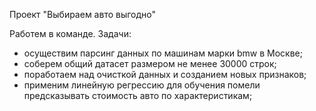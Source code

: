 Проект "Выбираем авто выгодно"

Работем в команде. Задачи:
- осуществим парсинг данных по машинам марки bmw в Москве;
- соберем общий датасет размером не менее 30000 строк;
- поработаем над очисткой данных и созданием новых признаков;
- применим линейную регрессию для обучения помели предсказывать стоимость авто по характеристикам;
